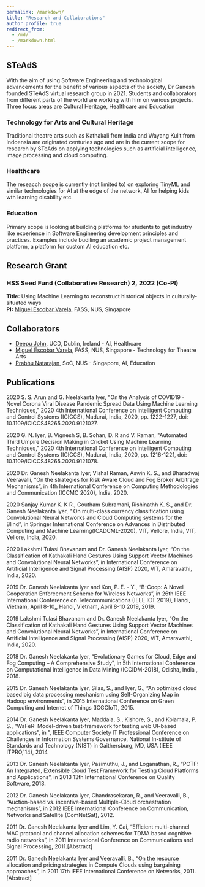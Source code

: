 ```yaml
---
permalink: /markdown/
title: "Research and Collaborations"
author_profile: true
redirect_from: 
  - /md/
  - /markdown.html
---
```


## STeAdS

With the aim of using Software Engineering and technological advancements for the benefit of various aspects of the society, Dr Ganesh founded STeAdS virtual research group in 2021. Students and collaborators from different parts of the world are working with him on various projects. Three focus areas are Cultural Heritage, Healthcare and Education

### Technology for Arts and Cultural Heritage

Traditional theatre arts such as Kathakali from India and Wayang Kulit from Indoensia are originated centuries ago and are in the current scope for research by STeAds on applying technologies such as artificial intelligence, image processing and cloud computing. 

### Healthcare

The reseacch scope is currently (not limited to) on exploring TinyML and similar technologies for AI at the edge of the network, AI for helping kids wth learning disability etc. 

### Education

Primary scope is looking at building platforms for students to get industry like experience in Software Engineering development principles and practices. Examples include budiling an academic project management platform, a platform for custom AI education etc. 

## Research Grant

### HSS Seed Fund (Collaborative Research) 2, 2022 (Co-PI)

**Title:** Using Machine Learning to reconstruct historical objects in culturally-situated ways \
**PI:**  [Miguel Escobar Varela](https://miguelescobar.com/), FASS, NUS, Singapore

## Collaborators 

*  [Deepu John](https://people.ucd.ie/deepu.john), UCD, Dublin, Ireland - AI, Healthcare 
*  [Miguel Escobar Varela](https://miguelescobar.com/), FASS, NUS, Singapore - Technology for Theatre Arts
*  [Prabhu Natarajan](https://www.comp.nus.edu.sg/cs/people/prabhu/), SoC, NUS - Singapore, AI, Education

## Publications

2020 S. S. Arun and G. Neelakanta Iyer, "On the Analysis of COVID19 - Novel Corona Viral Disease Pandemic Spread Data Using Machine Learning Techniques," 2020 4th International Conference on Intelligent Computing and Control Systems (ICICCS), Madurai, India, 2020, pp. 1222-1227, doi: 10.1109/ICICCS48265.2020.9121027.

2020 G. N. Iyer, B. Vignesh S, B. Sohan, D. R and V. Raman, "Automated Third Umpire Decision Making in Cricket Using Machine Learning Techniques," 2020 4th International Conference on Intelligent Computing and Control Systems (ICICCS), Madurai, India, 2020, pp. 1216-1221, doi: 10.1109/ICICCS48265.2020.9121078.

2020 Dr. Ganesh Neelakanta Iyer, Vishal Raman, Aswin K. S., and Bharadwaj Veeravalli, “On the strategies for Risk Aware Cloud and Fog Broker Arbitrage Mechanisms”, in 4th International Conference on Computing Methodologies and Communication (ICCMC 2020), India, 2020.

2020 Sanjay Kumar K. K R., Goutham Subramani, Rishinathh K. S., and Dr. Ganesh Neelakanta Iyer, “ On multi-class currency classification using Convolutional Neural Networks and Cloud Computing systems for the Blind”, in Springer International Conference on Advances in Distributed Computing and Machine Learning(ICADCML-2020), VIT, Vellore, India, VIT, Vellore, India, 2020.

2020 Lakshmi Tulasi Bhavanam and Dr. Ganesh Neelakanta Iyer, “On the Classification of Kathakali Hand Gestures Using Support Vector Machines and Convolutional Neural Networks”, in International Conference on Artificial Intelligence and Signal Processing (AISP) 2020, VIT, Amaravathi, India, 2020.

2019 Dr. Ganesh Neelakanta Iyer and Kon, P. E. - Y., “B-Coop: A Novel Cooperation Enforcement Scheme for Wireless Networks”, in 26th IEEE International Conference on Telecommunications (IEEE ICT 2019), Hanoi, Vietnam, April 8-10,, Hanoi, Vietnam, April 8-10 2019, 2019.

2019 Lakshmi Tulasi Bhavanam and Dr. Ganesh Neelakanta Iyer, “On the Classification of Kathakali Hand Gestures Using Support Vector Machines and Convolutional Neural Networks”, in International Conference on Artificial Intelligence and Signal Processing (AISP) 2020, VIT, Amaravathi, India, 2020.

2018 Dr. Ganesh Neelakanta Iyer, “Evolutionary Games for Cloud, Edge and Fog Computing – A Comprehensive Study”, in 5th International Conference on Computational Intelligence in Data Mining (ICCIDM-2018), Odisha, India , 2018.

2015 Dr. Ganesh Neelakanta Iyer, Silas, S., and Iyer, G., “An optimized cloud based big data processing mechanism using Self-Organizing Map in Hadoop environments”, in 2015 International Conference on Green Computing and Internet of Things (ICGCIoT), 2015.

2014 Dr. Ganesh Neelakanta Iyer, Maddala, S., Kishore, S., and Kolamala, P. S., “WaFeR: Model-driven test-framework for testing web UI-based applications”, in ", IEEE Computer Society IT Professional Conference on Challenges in Information Systems Governance, National In-stitute of Standards and Technology (NIST) in Gaithersburg, MD, USA (IEEE ITPRO,'14), 2014

2013 Dr. Ganesh Neelakanta Iyer, Pasimuthu, J., and Loganathan, R., “PCTF: An Integrated, Extensible Cloud Test Framework for Testing Cloud Platforms and Applications”, in 2013 13th International Conference on Quality Software, 2013.

2012 Dr. Ganesh Neelakanta Iyer, Chandrasekaran, R., and Veeravalli, B., “Auction-based vs. incentive-based Multiple-Cloud orchestration mechanisms”, in 2012 IEEE International Conference on Communication, Networks and Satellite (ComNetSat), 2012.

2011 Dr. Ganesh Neelakanta Iyer and Lim, Y. Cai, “Efficient multi-channel MAC protocol and channel allocation schemes for TDMA based cognitive radio networks”, in 2011 International Conference on Communications and Signal Processing, 2011.[Abstract]

2011 Dr. Ganesh Neelakanta Iyer and Veeravalli, B., “On the resource allocation and pricing strategies in Compute Clouds using bargaining approaches”, in 2011 17th IEEE International Conference on Networks, 2011.[Abstract]
